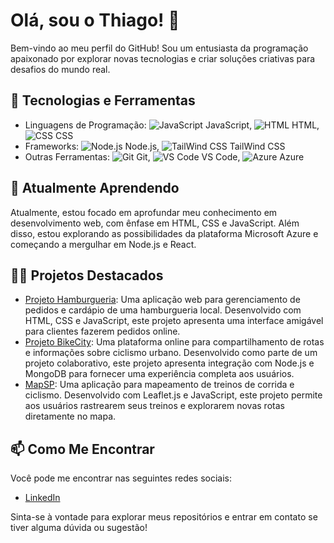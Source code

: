 # Olá, sou o Thiago! 👋

Bem-vindo ao meu perfil do GitHub! Sou um entusiasta da programação apaixonado por explorar novas tecnologias e criar soluções criativas para desafios do mundo real.

## 🔧 Tecnologias e Ferramentas

- Linguagens de Programação: 
  <img src="https://img.icons8.com/color/48/000000/javascript.png" alt="JavaScript"/> JavaScript,
  <img src="https://img.icons8.com/color/48/000000/html-5.png" alt="HTML"/> HTML,
  <img src="https://img.icons8.com/color/48/000000/css3.png" alt="CSS"/> CSS
- Frameworks:
  <img src="https://img.icons8.com/color/48/000000/nodejs.png" alt="Node.js"/> Node.js,
  <img src="https://img.icons8.com/color/48/000000/tailwind-css.png" alt="TailWind CSS"/> TailWind CSS
- Outras Ferramentas: 
  <img src="https://img.icons8.com/color/48/000000/git.png" alt="Git"/> Git,
  <img src="https://img.icons8.com/color/48/000000/visual-studio-code-2019.png" alt="VS Code"/> VS Code,
  <img src="https://img.icons8.com/color/48/000000/microsoft-azure.png" alt="Azure"/> Azure

## 🌱 Atualmente Aprendendo

Atualmente, estou focado em aprofundar meu conhecimento em desenvolvimento web, com ênfase em HTML, CSS e JavaScript. Além disso, estou explorando as possibilidades da plataforma Microsoft Azure e começando a mergulhar em Node.js e React.

## 👨‍💻 Projetos Destacados

- [Projeto Hamburgueria](https://github.com/K1rit03/Projeto-Hamburgueria): Uma aplicação web para gerenciamento de pedidos e cardápio de uma hamburgueria local. Desenvolvido com HTML, CSS e JavaScript, este projeto apresenta uma interface amigável para clientes fazerem pedidos online.
- [Projeto BikeCity](https://github.com/CP-WEB-BIKECITY/BIKECITY-CP): Uma plataforma online para compartilhamento de rotas e informações sobre ciclismo urbano. Desenvolvido como parte de um projeto colaborativo, este projeto apresenta integração com Node.js e MongoDB para fornecer uma experiência completa aos usuários.
- [MapSP](https://github.com/K1rit03/MapSp): Uma aplicação para mapeamento de treinos de corrida e ciclismo. Desenvolvido com Leaflet.js e JavaScript, este projeto permite aos usuários rastrearem seus treinos e explorarem novas rotas diretamente no mapa.

## 📫 Como Me Encontrar

Você pode me encontrar nas seguintes redes sociais:

- [LinkedIn](https://www.linkedin.com/in/thiago-oliveira-884b1128a/)

Sinta-se à vontade para explorar meus repositórios e entrar em contato se tiver alguma dúvida ou sugestão!

